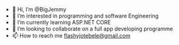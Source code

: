 - 👋 Hi, I’m @BigJemmy
- 👀 I’m interested in programming and software Engineering
- 🌱 I’m currently learning ASP.NET CORE
- 💞️ I’m looking to collaborate on a full app developing programme
- 📫 How to reach me flashyjotebele@gmail.com

<!---
BigJemmy/BigJemmy is a ✨ special ✨ repository because its `README.md` (this file) appears on your GitHub profile.
You can click the Preview link to take a look at your changes.
--->
